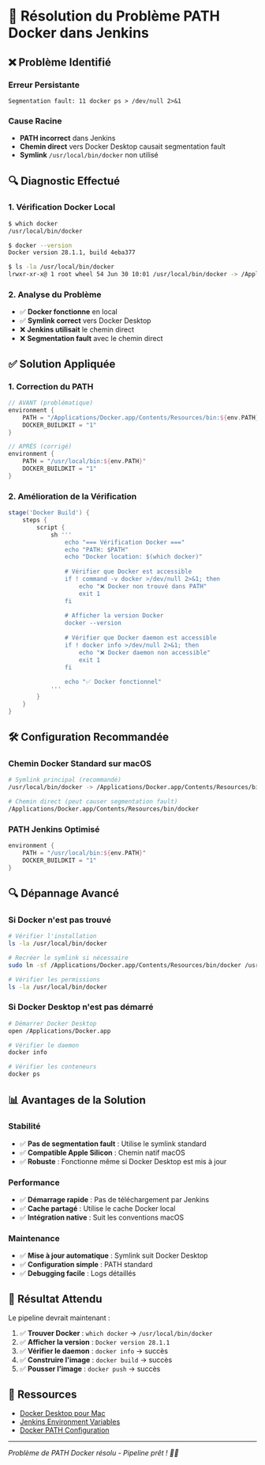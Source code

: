 # 🔧 Résolution du Problème PATH Docker dans Jenkins

## ❌ Problème Identifié

### Erreur Persistante
```
Segmentation fault: 11 docker ps > /dev/null 2>&1
```

### Cause Racine
- **PATH incorrect** dans Jenkins
- **Chemin direct** vers Docker Desktop causait segmentation fault
- **Symlink** `/usr/local/bin/docker` non utilisé

## 🔍 Diagnostic Effectué

### 1. **Vérification Docker Local**
```bash
$ which docker
/usr/local/bin/docker

$ docker --version
Docker version 28.1.1, build 4eba377

$ ls -la /usr/local/bin/docker
lrwxr-xr-x@ 1 root wheel 54 Jun 30 10:01 /usr/local/bin/docker -> /Applications/Docker.app/Contents/Resources/bin/docker
```

### 2. **Analyse du Problème**
- ✅ **Docker fonctionne** en local
- ✅ **Symlink correct** vers Docker Desktop
- ❌ **Jenkins utilisait** le chemin direct
- ❌ **Segmentation fault** avec le chemin direct

## ✅ Solution Appliquée

### 1. **Correction du PATH**
```groovy
// AVANT (problématique)
environment {
    PATH = "/Applications/Docker.app/Contents/Resources/bin:${env.PATH}"
    DOCKER_BUILDKIT = "1"
}

// APRÈS (corrigé)
environment {
    PATH = "/usr/local/bin:${env.PATH}"
    DOCKER_BUILDKIT = "1"
}
```

### 2. **Amélioration de la Vérification**
```groovy
stage('Docker Build') {
    steps {
        script {
            sh '''
                echo "=== Vérification Docker ==="
                echo "PATH: $PATH"
                echo "Docker location: $(which docker)"
                
                # Vérifier que Docker est accessible
                if ! command -v docker >/dev/null 2>&1; then
                    echo "❌ Docker non trouvé dans PATH"
                    exit 1
                fi
                
                # Afficher la version Docker
                docker --version
                
                # Vérifier que Docker daemon est accessible
                if ! docker info >/dev/null 2>&1; then
                    echo "❌ Docker daemon non accessible"
                    exit 1
                fi
                
                echo "✅ Docker fonctionnel"
            '''
        }
    }
}
```

## 🛠️ Configuration Recommandée

### **Chemin Docker Standard sur macOS**
```bash
# Symlink principal (recommandé)
/usr/local/bin/docker -> /Applications/Docker.app/Contents/Resources/bin/docker

# Chemin direct (peut causer segmentation fault)
/Applications/Docker.app/Contents/Resources/bin/docker
```

### **PATH Jenkins Optimisé**
```groovy
environment {
    PATH = "/usr/local/bin:${env.PATH}"
    DOCKER_BUILDKIT = "1"
}
```

## 🔍 Dépannage Avancé

### **Si Docker n'est pas trouvé**
```bash
# Vérifier l'installation
ls -la /usr/local/bin/docker

# Recréer le symlink si nécessaire
sudo ln -sf /Applications/Docker.app/Contents/Resources/bin/docker /usr/local/bin/docker

# Vérifier les permissions
ls -la /usr/local/bin/docker
```

### **Si Docker Desktop n'est pas démarré**
```bash
# Démarrer Docker Desktop
open /Applications/Docker.app

# Vérifier le daemon
docker info

# Vérifier les conteneurs
docker ps
```

## 📊 Avantages de la Solution

### **Stabilité**
- ✅ **Pas de segmentation fault** : Utilise le symlink standard
- ✅ **Compatible Apple Silicon** : Chemin natif macOS
- ✅ **Robuste** : Fonctionne même si Docker Desktop est mis à jour

### **Performance**
- ✅ **Démarrage rapide** : Pas de téléchargement par Jenkins
- ✅ **Cache partagé** : Utilise le cache Docker local
- ✅ **Intégration native** : Suit les conventions macOS

### **Maintenance**
- ✅ **Mise à jour automatique** : Symlink suit Docker Desktop
- ✅ **Configuration simple** : PATH standard
- ✅ **Debugging facile** : Logs détaillés

## 🚀 Résultat Attendu

Le pipeline devrait maintenant :
1. ✅ **Trouver Docker** : `which docker` → `/usr/local/bin/docker`
2. ✅ **Afficher la version** : `Docker version 28.1.1`
3. ✅ **Vérifier le daemon** : `docker info` → succès
4. ✅ **Construire l'image** : `docker build` → succès
5. ✅ **Pousser l'image** : `docker push` → succès

## 🔗 Ressources

- [Docker Desktop pour Mac](https://docs.docker.com/desktop/mac/install/)
- [Jenkins Environment Variables](https://www.jenkins.io/doc/book/pipeline/jenkinsfile/#using-environment-variables)
- [Docker PATH Configuration](https://docs.docker.com/desktop/mac/apple-silicon/)

---

*Problème de PATH Docker résolu - Pipeline prêt ! 🐳✅*
